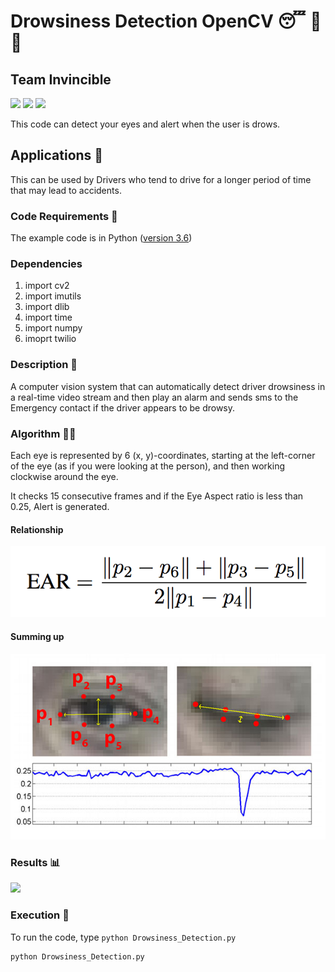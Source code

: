 # Drowsiness Detection OpenCV 😴 🚫 🚗
<h2> Team Invincible </h2>

[![](https://img.shields.io/badge/Naresh-Agrawal-brightgreen.svg?colorB=ff0000)]()
[![](https://img.shields.io/badge/Vishal-Bhute-brightgreen.svg?colorB=ff0000)]()
[![](https://img.shields.io/badge/Bhushan-Pansare-brightgreen.svg?colorB=ff0000)]()

This code can detect your eyes and alert when the user is drows.

## Applications 🎯
This can be used by Drivers who tend to drive for a longer period of time that may lead to accidents.
### Code Requirements 🦄
The example code is in Python ([version 3.6](https://www.python.org/downloads/release/python-360/))
### Dependencies
1) import cv2
2) import imutils
4) import dlib
5) import time
6) import numpy
7) imoprt twilio



### Description 📌

A computer vision system that can automatically detect driver drowsiness in a real-time video stream and then play an alarm and sends sms to the Emergency contact if the driver appears to be drowsy.

### Algorithm 👨‍🔬

Each eye is represented by 6 (x, y)-coordinates, starting at the left-corner of the eye (as if you were looking at the person), and then working clockwise around the eye.

It checks 15 consecutive frames and if the Eye Aspect ratio is less than 0.25, Alert is generated.
#### Relationship
<img src="https://github.com/bhush-code/Hackathon-2023/blob/api/Assets/eye2.png">


#### Summing up

<img src="https://github.com/bhush-code/Hackathon-2023/blob/api/Assets/eye3.jpg">

### Results 📊

<img src="https://github.com/bhush-code/Hackathon-2023/blob/api/drowsiness.gif">

### Execution 🐉
To run the code, type `python Drowsiness_Detection.py`

```
python Drowsiness_Detection.py
```
